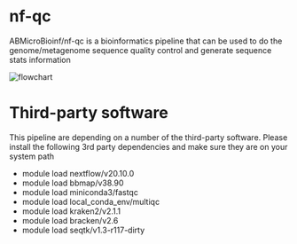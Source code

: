 
# nf-qc
ABMicroBioinf/nf-qc is a bioinformatics pipeline that can be used to do the genome/metagenome sequence quality control and generate sequence stats information

![flowchart](https://user-images.githubusercontent.com/52679027/121611912-9a322180-ca16-11eb-9447-663dd6ffd4af.png)

# Third-party software
This pipeline are depending on a number of the third-party software. Please install the following 3rd party dependencies and make sure they are on your system path
* module load nextflow/v20.10.0
* module load bbmap/v38.90
* module load miniconda3/fastqc
* module load local_conda_env/multiqc
* module load kraken2/v2.1.1
* module load bracken/v2.6
* module load seqtk/v1.3-r117-dirty


